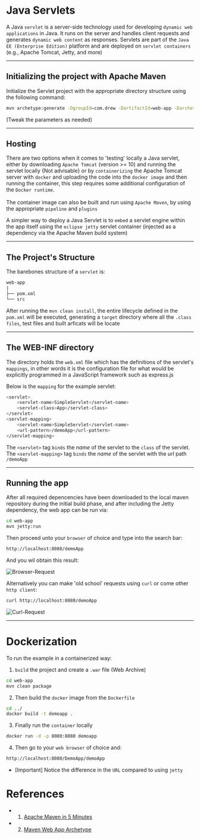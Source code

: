 # Java Servlets

A Java `servlet` is a server-side technology used for developing `dynamic web applications` in Java. It runs on the server and handles client requests and generates `dynamic web content` as responses. Servlets are part of the `Java EE (Enterprise Edition)` platform and are deployed on `servlet containers` (e.g., Apache Tomcat, Jetty, and more)

----

## Initializing the project with Apache Maven


Initialize the Servlet project with the appropriate directory structure using the following command: 

```bash
mvn archetype:generate -DgroupId=com.drew -DartifactId=web-app -DarchetypeArtifactId=maven-archetype-webapp -DinteractiveMode=false
```

(Tweak the parameters as needed)

----

## Hosting

There are two options when it comes to 'testing' locally a Java servlet, either by downloading `Apache Tomcat` (version >= 10) and running the servlet locally {Not advisable} or by `containerizing` the Apache Tomcat server with `docker` and uploading the code into the `docker image` and then running the container, this step requires some additional configuration of the `Docker runtime`.
<br>
<br>
The container image can also be built and run using `Apache Maven`, by using the appropriate `pipeline` and `plugins`

A simpler way to deploy a Java Servlet is to `embed` a servlet engine within the app itself using the `eclipse jetty` servlet container (injected as a dependency via the Apache Maven build system)

----

## The Project's Structure

The barebones structure of a `servlet` is:

```bash
web-app
|
├── pom.xml
└── src
```

After running the `mvn clean install`, the entire lifecycle defined in the `pom.xml` will be executed, generating a `target` directory where all the `.class files`, test files and built arficats will be locate

----

## The WEB-INF directory

The directory holds the `web.xml` file which has the definitions of the servlet's `mappings`, in other words it is the configuration file for what would be explicitly programmed in a JavaScript framework such as express.js

Below is the `mapping` for the example servlet:

```bash
<servlet>
    <servlet-name>SimpleServlet</servlet-name>
    <servlet-class>App</servlet-class>
</servlet>
<servlet-mapping>
    <servlet-name>SimpleServlet</servlet-name>
    <url-pattern>/demoApp</url-pattern>
</servlet-mapping>
```

The `<servlet>` tag `binds` the *name* of the servlet to the `class` of the servlet.
<br>
The `<servlet-mapping>` tag `binds` the *name* of the servlet with the *url* path `/demoApp`


----

## Running the app

After all required depencencies have been downloaded to the local maven repository during the initial
build phase, and after including the Jetty dependency, the web app can be run via:

```bash
cd web-app
mvn jetty:run
```

Then proceed unto your `browser` of choice and type into the search bar:

```bash
http://localhost:8080/demoApp
```

And you wil obtain this result:

![Browser-Request](./imgs/browser-demo.png)

Alternatively you can make 'old school' requests using `curl` or come other `http client`:

```bash
curl http://localhost:8080/demoApp
```

![Curl-Request](./imgs/curl-demo.png)


----

# Dockerization

To run the example in a containerized way:

1) `build` the project and create a `.war` file (Web Archive)

```bash
cd web-app
mvn clean package
```

2) Then build the `docker` image from the `Dockerfile`

```bash
cd ../
docker build -t demoapp .
```

3) Finally run the `container` locally

```bash
docker run -d -p 8080:8080 demoapp
```

4) Then go to your `web browser` of choice and:

```bash
http://localhost:8080/DemoApp/demoApp
```

* [Important] Notice the difference in the `URL` compared to using `jetty`

# References

- 1) [Apache Maven in 5 Minutes](https://maven.apache.org/guides/getting-started/maven-in-five-minutes.html)
- 2) [Maven Web App Archetype](https://maven.apache.org/archetypes/maven-archetype-webapp/)
